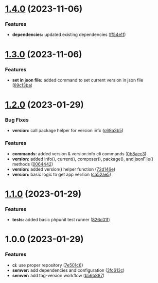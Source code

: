 # [1.4.0](https://github.com/codeuptime/app-version-laravel/compare/1.3.0...1.4.0) (2023-11-06)


### Features

* **dependencies:** updated existing dependencies ([ff54e11](https://github.com/codeuptime/app-version-laravel/commit/ff54e11cb307da2d8504a717b792e5c280bf2362))

# [1.3.0](https://github.com/codeuptime/app-version-laravel/compare/1.2.0...1.3.0) (2023-11-06)


### Features

* **set in json file:** added command to set current version in json file ([89c13ba](https://github.com/codeuptime/app-version-laravel/commit/89c13bafd5c6e8b95e7a7c0dcf26042b4d3c6081))

# [1.2.0](https://github.com/codeuptime/app-version-laravel/compare/1.1.0...1.2.0) (2023-01-29)


### Bug Fixes

* **version:** call package helper for version info ([c68a3b5](https://github.com/codeuptime/app-version-laravel/commit/c68a3b5eb9748cab9b21dc0df36b1b536871779d))


### Features

* **commands:** added version & version:info cli commands ([0b8aec3](https://github.com/codeuptime/app-version-laravel/commit/0b8aec3fcd61f31d0a84b2ae023cb6a793989e4b))
* **version:** added info(), current(), composer(), package(), and jsonFile() methods ([0064442](https://github.com/codeuptime/app-version-laravel/commit/00644425eb66f6f75eca5dc578e70eecc27f6aa6))
* **version:** added version() helper function ([72d146e](https://github.com/codeuptime/app-version-laravel/commit/72d146ea2552216e2ccb3d1c5344c8908b61d4fe))
* **version:** basic logic to get app version ([ca52ae5](https://github.com/codeuptime/app-version-laravel/commit/ca52ae5bbf8a87c5af494aefabdd81ab64c4900e))

# [1.1.0](https://github.com/codeuptime/app-version-laravel/compare/1.0.0...1.1.0) (2023-01-29)


### Features

* **tests:** added basic phpunit test runner ([826c01f](https://github.com/codeuptime/app-version-laravel/commit/826c01f9ddf670e153707309c301ccc9c43ee553))

# 1.0.0 (2023-01-29)


### Features

* **ci:** use proper repository ([7e501c6](https://github.com/codeuptime/app-version-laravel/commit/7e501c60bb4b218eab60ef805b5e083466f0bbb3))
* **semver:** add dependencies and configuration ([3fc613c](https://github.com/codeuptime/app-version-laravel/commit/3fc613c4b8662ea15e3c3f3a24f90f78cfd0dd72))
* **semver:** add tag-version workflow ([b56b887](https://github.com/codeuptime/app-version-laravel/commit/b56b887d9256fd780f281bda2ab62573f5dd3e0f))
